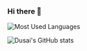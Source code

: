 ### Hi there 👋
![Most Used Languages](https://github-readme-stats.vercel.app/api/top-langs/?username=g0ubu1i&theme=graywhite&layout=compact)

![Dusai's GitHub stats](https://github-readme-stats.vercel.app/api?username=g0ubu1i)

